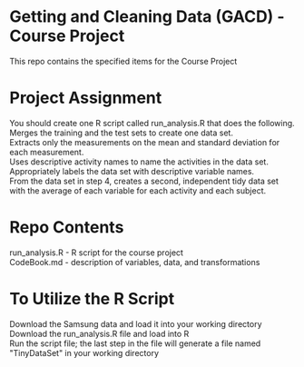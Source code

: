 # Getting and Cleaning Data (GACD) - Course Project
This repo contains the specified items for the Course Project

# Project Assignment
You should create one R script called run_analysis.R that does the following.  
Merges the training and the test sets to create one data set.  
Extracts only the measurements on the mean and standard deviation for each measurement.  
Uses descriptive activity names to name the activities in the data set.  
Appropriately labels the data set with descriptive variable names.  
From the data set in step 4, creates a second, independent tidy data set with the average of each variable for each activity and each subject.  

# Repo Contents
run_analysis.R - R script for the course project  
CodeBook.md - description of variables, data, and transformations  

# To Utilize the R Script
Download the Samsung data and load it into your working directory  
Download the run_analysis.R file and load into R  
Run the script file; the last step in the file will generate a file named "TinyDataSet" in your working directory
